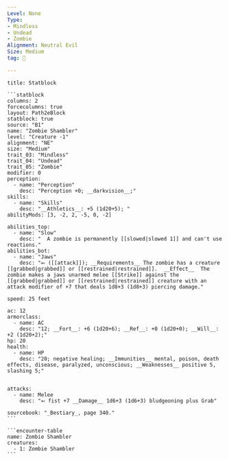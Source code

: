 ```yaml
---
Level: None
Type:
- Mindless
- Undead
- Zombie
Alignment: Neutral Evil
Size: Medium
tag: 👹

---
```


````ad-info
title: Statblock

```statblock
columns: 2
forcecolumns: true
layout: Path2eBlock
statblock: true
source: "B1"
name: "Zombie Shambler"
level: "Creature -1"
alignment: "NE"
size: "Medium"
trait_03: "Mindless"
trait_04: "Undead"
trait_05: "Zombie"
modifier: 0
perception:
  - name: "Perception"
    desc: "Perception +0; __darkvision__;"
skills:
  - name: "Skills"
    desc: "__Athletics__: +5 (1d20+5); "
abilityMods: [3, -2, 2, -5, 0, -2]

abilities_top:
  - name: "Slow"
    desc: "  A zombie is permanently [[slowed|slowed 1]] and can't use reactions."
abilities_bot:
  - name: "Jaws"
    desc: "⬻ ([[attack]]); __Requirements__ The zombie has a creature [[grabbed|grabbed]] or [[restrained|restrained]].  __Effect__  The zombie makes a jaws unarmed melee [[Strike]] against the [[grabbed|grabbed]] or [[restrained|restrained]] creature with an attack modifier of +7 that deals 1d8+3 (1d8+3) piercing damage."

speed: 25 feet

ac: 12
armorclass:
  - name: AC
    desc: "12; __Fort__: +6 (1d20+6); __Ref__: +0 (1d20+0); __Will__: +2 (1d20+2);"
hp: 20
health:
  - name: HP
    desc: "20; negative healing; __Immunities__ mental, poison, death effects, disease, paralyzed, unconscious; __Weaknesses__ positive 5, slashing 5;"


attacks:
  - name: Melee
    desc: "⬻ fist +7 __Damage__ 1d6+3 (1d6+3) bludgeoning plus Grab"

sourcebook: "_Bestiary_, page 340."
```

```encounter-table
name: Zombie Shambler
creatures:
  - 1: Zombie Shambler
```

````


